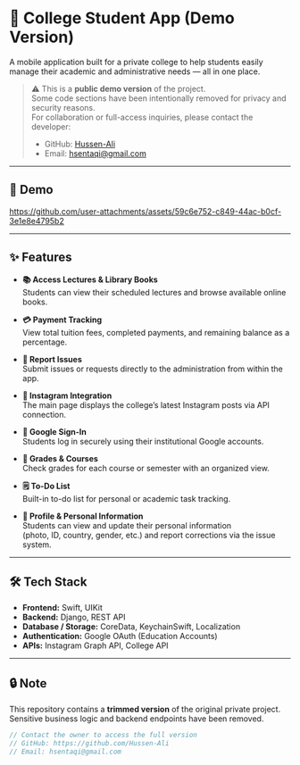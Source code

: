 # 📱 College Student App (Demo Version)

A mobile application built for a private college to help students easily manage their academic and administrative needs — all in one place.

> ⚠️ This is a **public demo version** of the project.  
> Some code sections have been intentionally removed for privacy and security reasons.  
> For collaboration or full-access inquiries, please contact the developer:
> - GitHub: [Hussen-Ali](https://github.com/Hussen-Ali)
> - Email: hsentaqi@gmail.com

---

## 🎥 Demo


https://github.com/user-attachments/assets/59c6e752-c849-44ac-b0cf-3e1e8e4795b2



---

## ✨ Features

- **📚 Access Lectures & Library Books**  
  Students can view their scheduled lectures and browse available online books.

- **💳 Payment Tracking**  
  View total tuition fees, completed payments, and remaining balance as a percentage.

- **📨 Report Issues**  
  Submit issues or requests directly to the administration from within the app.

- **📸 Instagram Integration**  
  The main page displays the college’s latest Instagram posts via API connection.

- **🔐 Google Sign-In**  
  Students log in securely using their institutional Google accounts.

- **🧮 Grades & Courses**  
  Check grades for each course or semester with an organized view.

- **🗒️ To-Do List**  
  Built-in to-do list for personal or academic task tracking.

- **👤 Profile & Personal Information**  
  Students can view and update their personal information  
  (photo, ID, country, gender, etc.) and report corrections via the issue system.

---

## 🛠️ Tech Stack

- **Frontend:** Swift, UIKit  
- **Backend:** Django, REST API  
- **Database / Storage:** CoreData, KeychainSwift, Localization  
- **Authentication:** Google OAuth (Education Accounts)  
- **APIs:** Instagram Graph API, College API  

---

## 🔒 Note

This repository contains a **trimmed version** of the original private project.  
Sensitive business logic and backend endpoints have been removed.

```swift
// Contact the owner to access the full version
// GitHub: https://github.com/Hussen-Ali
// Email: hsentaqi@gmail.com
